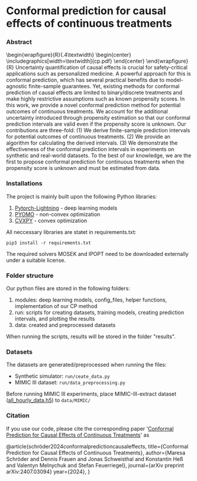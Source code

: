 # Conformal prediction for causal effects of continuous treatments

### Abstract
\begin{wrapfigure}{R}{.4\textwidth}
  \begin{center}
    \includegraphics[width=\textwidth]{cp.pdf}
  \end{center}
\end{wrapfigure}{R}
Uncertainty quantification of causal effects is crucial for safety-critical applications such as personalized medicine. A powerful approach for this is conformal prediction, which has several practical benefits due to model-agnostic finite-sample guarantees. Yet, existing methods for conformal prediction of causal effects are limited to binary/discrete treatments and make highly restrictive assumptions such as known propensity scores. In this work, we provide a novel conformal prediction method for potential outcomes of continuous treatments. We account for the additional uncertainty introduced through propensity estimation so that our conformal prediction intervals are valid even if the propensity score is unknown. Our contributions are three-fold: (1) We derive finite-sample prediction intervals for potential outcomes of continuous treatments. (2) We provide an algorithm for calculating the derived intervals. (3) We demonstrate the effectiveness of the conformal prediction intervals in experiments on synthetic and real-world datasets. To the best of our knowledge, we are the first to propose conformal prediction for continuous treatments when the propensity score is unknown and must be estimated from data. 


### Installations

The project is mainly built upon the following Python libraries:
1. [Pytorch-Lightning](https://pytorch-lightning.readthedocs.io/en/latest/) - deep learning models
2. [PYOMO](https://pyomo.readthedocs.io/en/stable/index.html) - non-convex optimization
3. [CVXPY](https://www.cvxpy.org/) - convex optimization


All neccessary libraries are statet in requirements.txt:
```console
pip3 install -r requirements.txt
```

The required solvers MOSEK and IPOPT need to be downloaded externally under a suitable license.


### Folder structure

Our python files are stored in the following folders:
1. modules: deep learning models, config_files, helper functions, implementation of our CP method
2. run: scripts for creating datasets, training models, creating prediction intervals, and plotting the results
3. data: created and preprocessed datasets

When running the scripts, results will be stored in the folder "results".

### Datasets
The datasets are generated/preprocessed when running the files:
- Synthetic simulator: `run/ceate_data.py`
- MIMIC III dataset: `run/data_preprocessing.py`

Before running MIMIC III experiments, place MIMIC-III-extract dataset ([all_hourly_data.h5](https://github.com/MLforHealth/MIMIC_Extract)) to `data/MIMIC/`


### Citation

If you use our code, please cite the corresponding paper '[Conformal Prediction for Causal Effects of Continuous Treatments](https://arxiv.org/abs/2407.03094)' as

@article{schröder2024conformalpredictioncausaleffects,
      title={Conformal Prediction for Causal Effects of Continuous Treatments}, 
      author={Maresa Schröder and Dennis Frauen and Jonas Schweisthal and Konstantin Heß and Valentyn Melnychuk and Stefan Feuerriegel},
      journal={arXiv preprint arXiv:2407.03094}
      year={2024},
}